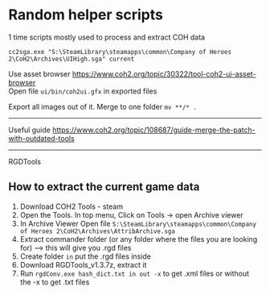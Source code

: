 # Random helper scripts
1 time scripts mostly used to process and extract COH data

```
cc2sga.exe "S:\SteamLibrary\steamapps\common\Company of Heroes 2\CoH2\Archives\UIHigh.sga" current
```

Use asset browser https://www.coh2.org/topic/30322/tool-coh2-ui-asset-browser  
Open file `ui/bin/coh2ui.gfx` in exported files

Export all images out of it. Merge to one folder  `mv **/* .` 

----
Useful guide https://www.coh2.org/topic/108687/guide-merge-the-patch-with-outdated-tools

----
RGDTools

## How to extract the current game data
1. Download COH2 Tools - steam
2. Open the Tools. In top menu, Click on Tools -> open Archive viewer
3. In Archive Viewer Open file `S:\SteamLibrary\steamapps\common\Company of Heroes 2\CoH2\Archives\AttribArchive.sga`
4. Extract commander folder (or any folder where the files you are looking for) --> this will give you .rgd files
5. Create folder `in` put the .rgd files inside
6. Download RGDTools_v1.3.7z, extract it 
7. Run `rgdConv.exe hash_dict.txt in out -x` to get .xml files or without the -x to get .txt files

